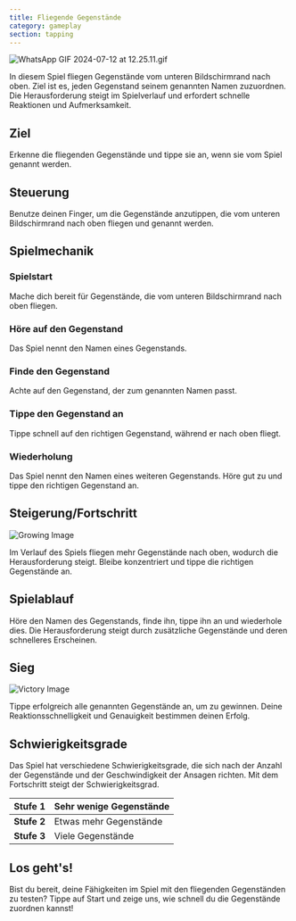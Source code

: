 ```yaml
---
title: Fliegende Gegenstände
category: gameplay
section: tapping
---
```

![WhatsApp GIF 2024-07-12 at 12.25.11.gif](https://help.studycat.com/hc/article_attachments/34966795074969)

In diesem Spiel fliegen Gegenstände vom unteren Bildschirmrand nach oben. Ziel ist es, jeden Gegenstand seinem genannten Namen zuzuordnen. Die Herausforderung steigt im Spielverlauf und erfordert schnelle Reaktionen und Aufmerksamkeit.

## Ziel

Erkenne die fliegenden Gegenstände und tippe sie an, wenn sie vom Spiel genannt werden.

## Steuerung

Benutze deinen Finger, um die Gegenstände anzutippen, die vom unteren Bildschirmrand nach oben fliegen und genannt werden.

## Spielmechanik

### Spielstart

Mache dich bereit für Gegenstände, die vom unteren Bildschirmrand nach oben fliegen.

### Höre auf den Gegenstand

Das Spiel nennt den Namen eines Gegenstands.

### Finde den Gegenstand

Achte auf den Gegenstand, der zum genannten Namen passt.

### Tippe den Gegenstand an

Tippe schnell auf den richtigen Gegenstand, während er nach oben fliegt.

### Wiederholung

Das Spiel nennt den Namen eines weiteren Gegenstands. Höre gut zu und tippe den richtigen Gegenstand an.


## Steigerung/Fortschritt

![Growing Image](https://help.studycat.com/hc/article_attachments/34826217331225)

Im Verlauf des Spiels fliegen mehr Gegenstände nach oben, wodurch die Herausforderung steigt. Bleibe konzentriert und tippe die richtigen Gegenstände an.

## Spielablauf

Höre den Namen des Gegenstands, finde ihn, tippe ihn an und wiederhole dies. Die Herausforderung steigt durch zusätzliche Gegenstände und deren schnelleres Erscheinen.

## Sieg

![Victory Image](https://help.studycat.com/hc/article_attachments/34917314421785)

Tippe erfolgreich alle genannten Gegenstände an, um zu gewinnen. Deine Reaktionsschnelligkeit und Genauigkeit bestimmen deinen Erfolg.

## Schwierigkeitsgrade

Das Spiel hat verschiedene Schwierigkeitsgrade, die sich nach der Anzahl der Gegenstände und der Geschwindigkeit der Ansagen richten. Mit dem Fortschritt steigt der Schwierigkeitsgrad.


| **Stufe 1** | Sehr wenige Gegenstände |
| --- | --- |
| **Stufe 2** | Etwas mehr Gegenstände |
| **Stufe 3** | Viele Gegenstände |

## Los geht's!

Bist du bereit, deine Fähigkeiten im Spiel mit den fliegenden Gegenständen zu testen? Tippe auf Start und zeige uns, wie schnell du die Gegenstände zuordnen kannst!
```
